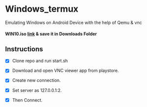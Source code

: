 # Windows_termux
Emulating Windows on Android Device with the help of  Qemu &amp; vnc

#### WIN10.iso [link](http://shorturl.at/gpRY5) & save it in Downloads Folder

## Instructions

- [x] Clone repo and run start.sh
- [x] Download and open VNC viewer app from playstore.
- [x] Create new connection. 
- [x] Set server as 127.0.0.1:2. 
- [x] Then Connect.

